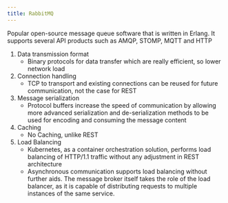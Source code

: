 ```yaml
---
title: RabbitMQ
---
```

Popular open-source message queue software that is written in Erlang. It supports several API products such as AMQP, STOMP, MQTT and HTTP

1. Data transmission format
	- Binary protocols for data transfer which are really efficient, so lower network load
2. Connection handling
	- TCP to transport and existing connections can be reused for future communication, not the case for REST
3.  Message serialization
	- Protocol buffers increase the speed of communication by allowing more advanced serialization and de-serialization methods to be used for encoding and consuming the message content
4. Caching
	- No Caching, unlike REST
5. Load Balancing
	- Kubernetes, as a container orchestration solution, performs load balancing of HTTP/1.1 traffic without any adjustment in REST architecture
	- Asynchronous communication supports load balancing without further aids. The message broker itself takes the role of the load balancer, as it is capable of distributing requests to multiple instances of the same service.